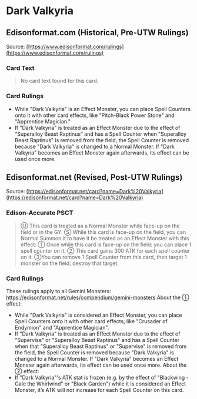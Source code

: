 # Dark Valkyria

## Edisonformat.com (Historical, Pre-UTW Rulings)

Source: [https://www.edisonformat.com/rulings](https://www.edisonformat.com/rulings)

### Card Text

> No card text found for this card.

### Card Rulings

*   While "Dark Valkyria" is an Effect Monster, you can place Spell Counters onto it with other card effects, like "Pitch-Black Power Stone" and "Apprentice Magician."
*   If "Dark Valkyria" is treated as an Effect Monster due to the effect of “Superalloy Beast Raptinus” and has a Spell Counter when "Superalloy Beast Raptinus" is removed from the field, the Spell Counter is removed because "Dark Valkyria" is changed to a Normal Monster. If "Dark Valkyria" becomes an Effect Monster again afterwards, its effect can be used once more.

## Edisonformat.net (Revised, Post-UTW Rulings)

Source: [https://edisonformat.net/card?name=Dark%20Valkyria](https://edisonformat.net/card?name=Dark%20Valkyria)

### Edison-Accurate PSCT

> Ⓤ This card is treated as a Normal Monster while face-up on the field or in the GY.
> Ⓢ While this card is face-up on the field, you can Normal Summon it to have it be treated as an Effect Monster with this effect:
> ① Once while this card is face-up on the field: you can place 1 spell counter on it.
> ② This card gains 300 ATK for each spell counter on it.
> ③You can remove 1 Spell Counter from this card, then target 1 monster on the field; destroy that target.

### Card Rulings

These rulings apply to all Gemini Monsters: https://edisonformat.net/rules/compendium/gemini-monsters
About the ① effect:
*   While "Dark Valkyria" is considered an Effect Monster, you can place Spell Counters onto it with other card effects, like "Crusader of Endymion" and "Apprentice Magician".
*   If "Dark Valkyria" is treated as an Effect Monster due to the effect of "Supervise" or "Superalloy Beast Raptinus" and has a Spell Counter when that "Superalloy Beast Raptinus" or "Supervise" is removed from the field, the Spell Counter is removed because "Dark Valkyria" is changed to a Normal Monster. If "Dark Valkyria" becomes an Effect Monster again afterwards, its effect can be used once more.
About the ② effect:
*   If "Dark Valkyria"'s ATK stat is frozen (e.g. by the effect of "Blackwing - Gale the Whirlwind" or "Black Garden") while it is considered an Effect Monster, it’s ATK will not increase for each Spell Counter on this card.
            